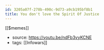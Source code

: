 ```yaml
---
id: 3205a07f-278b-490c-9d73-a9cb195bf8b1
title: You don't love the Spirit Of Justice
---
```


[[$memes]]

- source: <https://youtu.be/ndFb3vyKCNE>
- tags: [[Infowars]]
